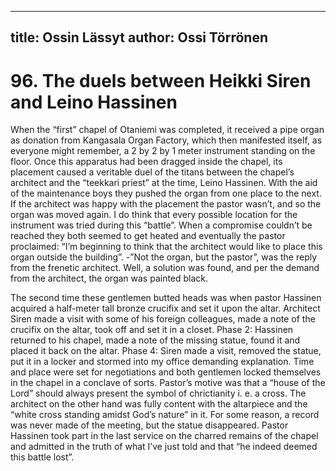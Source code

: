 
---
title: Ossin Lässyt
author: Ossi Törrönen
---

    
# 96. The duels between Heikki Siren and Leino Hassinen
When the “first” chapel of Otaniemi was completed, it received a pipe organ as donation from Kangasala Organ Factory, which then manifested itself, as everyone might remember, a 2 by 2 by 1 meter instrument standing on the floor. Once this apparatus had been dragged inside the chapel, its placement caused a veritable duel of the titans between the chapel’s architect and the “teekkari priest” at the time, Leino Hassinen.  With the aid of the maintenance boys they pushed the organ from one place to the next. If the architect was happy with the placement the pastor wasn’t, and so the organ was moved again. I do think that every possible location for the instrument was tried during this “battle”. When a compromise couldn’t be reached they both seemed to get heated and eventually the pastor proclaimed: “I’m beginning to think that the architect would like to place this organ outside the building”. -”Not the organ, but the pastor”, was the reply from the frenetic architect. Well, a solution was found, and per the demand from the architect, the organ was painted black.

The second time these gentlemen butted heads was when pastor Hassinen acquired a half-meter tall bronze crucifix and set it upon the altar. Architect Siren made a visit with some of his foreign colleagues, made a note of the crucifix on the altar, took off and set it in a closet. Phase 2: Hassinen returned to his chapel, made a note of the missing statue, found it and placed it back on the altar. Phase 4: Siren made a visit, removed the statue, put it in a locker and stormed into my office demanding explanation. Time and place were set for negotiations and both gentlemen locked themselves in the chapel in a conclave of sorts. Pastor’s motive was that a “house of the Lord” should always present the symbol of chrictianity i. e. a cross. The architect on the other hand was fully content with the altarpiece and the “white cross standing amidst God’s nature” in it. For some reason, a record was never made of the meeting, but the statue disappeared. Pastor Hassinen took part in the last service on the charred remains of the chapel and admitted in the truth of what I’ve just told and that “he indeed deemed this battle lost”.
